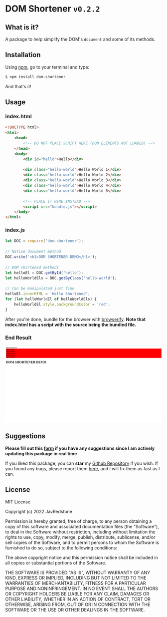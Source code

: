 # DOM Shortener `v0.2.2`

## What is it?

A package to help simplify the DOM's `document` and some of its methods.

## Installation

Using [npm](https://www.npmjs.com/), go to your terminal and type:

```bash
$ npm install dom-shortener
```

And that's it!

## Usage

### index.html

```html
<!DOCTYPE html>
<html>
    <head>
        <!-- DO NOT PLACE SCRIPT HERE (DOM ELEMENTS NOT LOADED) -->
    </head>
    <body>
        <div id="hello">Hello</div>

        <div class="hello-world">Hello World 1</div>
        <div class="hello-world">Hello World 2</div>
        <div class="hello-world">Hello World 3</div>
        <div class="hello-world">Hello World 4</div>
        <div class="hello-world">Hello World 5</div>

        <!-- PLACE IT HERE INSTEAD -->
        <script src="bundle.js"></script>
    </body>
</html>
```

### index.js

```js
let DOC = require('dom-shortener');

// Native document method
DOC.write('<h1>DOM SHORTENER DEMO</h1>');

// DOM shortened methods
let helloEl = DOC.getById('hello');
let helloWorldEls = DOC.getByClass('hello-world');

// Can be manipulated just fine
helloEl.innerHTML = 'Hello Shortened';
for (let helloWorldEl of helloWorldEls) {
    helloWorldEl.style.backgroundColor = 'red';
}
```

After you're done, bundle for the browser with [browserify](https://browserify.org/).
**Note that index.html has a script with the source being the bundled file.**

### End Result

<img src="https://raw.githubusercontent.com/JavRedstone/dom-shortener/main/result.png">

## Suggestions

**Please fill out this [form](https://docs.google.com/forms/d/e/1FAIpQLSfR1ZBUBdHXGkOmdZyKpPlqXWkiU29XeKR-aeK9cUq1wucpZg/viewform) if you have any suggestions since I am actively updating this package in real time**

If you liked this package, you can **star** my [Github Repository](https://github.com/JavRedstone/dom-shortener) if you wish. If you found any bugs, please report them [here](https://github.com/JavRedstone/dom-shortener/issues), and I will fix them as fast as I can.

## License

MIT License

Copyright (c) 2022 JavRedstone

Permission is hereby granted, free of charge, to any person obtaining a copy
of this software and associated documentation files (the "Software"), to deal
in the Software without restriction, including without limitation the rights
to use, copy, modify, merge, publish, distribute, sublicense, and/or sell
copies of the Software, and to permit persons to whom the Software is
furnished to do so, subject to the following conditions:

The above copyright notice and this permission notice shall be included in all
copies or substantial portions of the Software.

THE SOFTWARE IS PROVIDED "AS IS", WITHOUT WARRANTY OF ANY KIND, EXPRESS OR
IMPLIED, INCLUDING BUT NOT LIMITED TO THE WARRANTIES OF MERCHANTABILITY,
FITNESS FOR A PARTICULAR PURPOSE AND NONINFRINGEMENT. IN NO EVENT SHALL THE
AUTHORS OR COPYRIGHT HOLDERS BE LIABLE FOR ANY CLAIM, DAMAGES OR OTHER
LIABILITY, WHETHER IN AN ACTION OF CONTRACT, TORT OR OTHERWISE, ARISING FROM,
OUT OF OR IN CONNECTION WITH THE SOFTWARE OR THE USE OR OTHER DEALINGS IN THE
SOFTWARE.